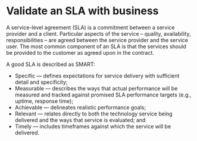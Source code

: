 # Validate an SLA with business

A service-level agreement (SLA) is a commitment between a service provider and a client. Particular aspects of the service – quality, availability, responsibilities – are agreed between the service provider and the service user.
The most common component of an SLA is that the services should be provided to the customer as agreed upon in the contract.

A good SLA is described as SMART:
- Specific — defines expectations for service delivery with sufficient detail and specificity;
- Measurable — describes the ways that actual performance will be measured and tracked against promised SLA performance targets (e.g., uptime, response time);
- Achievable — delineates realistic performance goals;
- Relevant — relates directly to both the technology service being delivered and the ways that service is evaluated; and
- Timely — includes timeframes against which the service will be delivered.
